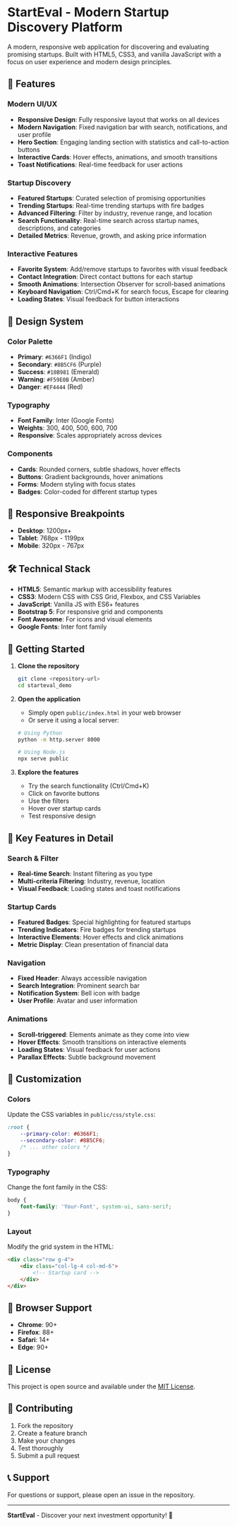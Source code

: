 # StartEval - Modern Startup Discovery Platform

A modern, responsive web application for discovering and evaluating promising startups. Built with HTML5, CSS3, and vanilla JavaScript with a focus on user experience and modern design principles.

## 🚀 Features

### Modern UI/UX
- **Responsive Design**: Fully responsive layout that works on all devices
- **Modern Navigation**: Fixed navigation bar with search, notifications, and user profile
- **Hero Section**: Engaging landing section with statistics and call-to-action buttons
- **Interactive Cards**: Hover effects, animations, and smooth transitions
- **Toast Notifications**: Real-time feedback for user actions

### Startup Discovery
- **Featured Startups**: Curated selection of promising opportunities
- **Trending Startups**: Real-time trending startups with fire badges
- **Advanced Filtering**: Filter by industry, revenue range, and location
- **Search Functionality**: Real-time search across startup names, descriptions, and categories
- **Detailed Metrics**: Revenue, growth, and asking price information

### Interactive Features
- **Favorite System**: Add/remove startups to favorites with visual feedback
- **Contact Integration**: Direct contact buttons for each startup
- **Smooth Animations**: Intersection Observer for scroll-based animations
- **Keyboard Navigation**: Ctrl/Cmd+K for search focus, Escape for clearing
- **Loading States**: Visual feedback for button interactions

## 🎨 Design System

### Color Palette
- **Primary**: `#6366F1` (Indigo)
- **Secondary**: `#8B5CF6` (Purple)
- **Success**: `#10B981` (Emerald)
- **Warning**: `#F59E0B` (Amber)
- **Danger**: `#EF4444` (Red)

### Typography
- **Font Family**: Inter (Google Fonts)
- **Weights**: 300, 400, 500, 600, 700
- **Responsive**: Scales appropriately across devices

### Components
- **Cards**: Rounded corners, subtle shadows, hover effects
- **Buttons**: Gradient backgrounds, hover animations
- **Forms**: Modern styling with focus states
- **Badges**: Color-coded for different startup types

## 📱 Responsive Breakpoints

- **Desktop**: 1200px+
- **Tablet**: 768px - 1199px
- **Mobile**: 320px - 767px

## 🛠️ Technical Stack

- **HTML5**: Semantic markup with accessibility features
- **CSS3**: Modern CSS with CSS Grid, Flexbox, and CSS Variables
- **JavaScript**: Vanilla JS with ES6+ features
- **Bootstrap 5**: For responsive grid and components
- **Font Awesome**: For icons and visual elements
- **Google Fonts**: Inter font family

## 🚀 Getting Started

1. **Clone the repository**
   ```bash
   git clone <repository-url>
   cd starteval_demo
   ```

2. **Open the application**
   - Simply open `public/index.html` in your web browser
   - Or serve it using a local server:
   ```bash
   # Using Python
   python -m http.server 8000
   
   # Using Node.js
   npx serve public
   ```

3. **Explore the features**
   - Try the search functionality (Ctrl/Cmd+K)
   - Click on favorite buttons
   - Use the filters
   - Hover over startup cards
   - Test responsive design

## 🎯 Key Features in Detail

### Search & Filter
- **Real-time Search**: Instant filtering as you type
- **Multi-criteria Filtering**: Industry, revenue, location
- **Visual Feedback**: Loading states and toast notifications

### Startup Cards
- **Featured Badges**: Special highlighting for featured startups
- **Trending Indicators**: Fire badges for trending startups
- **Interactive Elements**: Hover effects and click animations
- **Metric Display**: Clean presentation of financial data

### Navigation
- **Fixed Header**: Always accessible navigation
- **Search Integration**: Prominent search bar
- **Notification System**: Bell icon with badge
- **User Profile**: Avatar and user information

### Animations
- **Scroll-triggered**: Elements animate as they come into view
- **Hover Effects**: Smooth transitions on interactive elements
- **Loading States**: Visual feedback for user actions
- **Parallax Effects**: Subtle background movement

## 🎨 Customization

### Colors
Update the CSS variables in `public/css/style.css`:
```css
:root {
    --primary-color: #6366F1;
    --secondary-color: #8B5CF6;
    /* ... other colors */
}
```

### Typography
Change the font family in the CSS:
```css
body {
    font-family: 'Your-Font', system-ui, sans-serif;
}
```

### Layout
Modify the grid system in the HTML:
```html
<div class="row g-4">
    <div class="col-lg-4 col-md-6">
        <!-- Startup card -->
    </div>
</div>
```

## 🔧 Browser Support

- **Chrome**: 90+
- **Firefox**: 88+
- **Safari**: 14+
- **Edge**: 90+

## 📄 License

This project is open source and available under the [MIT License](LICENSE).

## 🤝 Contributing

1. Fork the repository
2. Create a feature branch
3. Make your changes
4. Test thoroughly
5. Submit a pull request

## 📞 Support

For questions or support, please open an issue in the repository.

---

**StartEval** - Discover your next investment opportunity! 🚀
